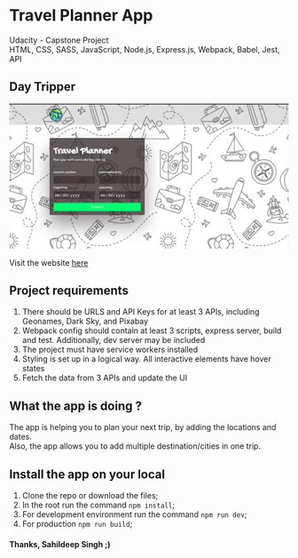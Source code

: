 # Travel Planner App
Udacity - Capstone Project<br>
HTML, CSS, SASS, JavaScript, Node.js, Express.js, Webpack, Babel, Jest, API

## Day Tripper

![](app-screenshot.jpg)

Visit the website [here](#)

## Project requirements
1. There should be URLS and API Keys for at least 3 APIs, including Geonames, Dark Sky, and Pixabay
2. Webpack config should contain at least 3 scripts, express server, build and test. Additionally, dev server may be included
3. The project must have service workers installed
4. Styling is set up in a logical way. All interactive elements have hover states
5. Fetch the data from 3 APIs and update the UI


## What the app is doing ?
The app is helping you to plan your next trip, by adding the locations and dates.<br>
Also, the app allows you to add multiple destination/cities in one trip.


## Install the app on your local
1. Clone the repo or download the files;
2. In the root run the command `npm install`;
3. For development environment run the command `npm run dev`;
4. For production `npm run build`;


#### Thanks, Sahildeep Singh ;)
